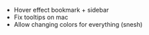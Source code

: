 - Hover effect bookmark + sidebar 
- Fix tooltips on mac 
- Allow changing colors for everything (snesh)